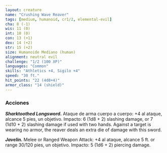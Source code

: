 ```yaml
---
layout: creature
name: "Crushing Wave Reaver"
tags: [medium, humanoid, cr1/2, elemental-evil]
cha: 8 (-1)
wis: 11 (0)
int: 10 (0)
con: 13 (+1)
dex: 14 (+2)
str: 15 (+2)
size: Humanoide Mediano (human)
alignment: neutral evil
challenge: "1/2 (100 XP)"
languages: "Common"
skills: "Athletics +4, Sigilo +4"
speed: "30 ft."
hit_points: "22 (4d8+4)"
armor_class: "14 (shield)"
---
```


### Acciones

***Sharktoothed Longsword.*** Ataque de arma cuerpo a cuerpo: +4 al ataque, alcance 5 pies, un objetivo. Impacto: 6 (1d8 + 2) slashing damage, or 7 (1d10 + 2) slashing damage if used with two hands. Against a target is wearing no armor, the reaver deals an extra die of damage with this sword.

***Javelin.*** Melee or Ranged Weapon Attack: +4 al ataque, alcance 5 ft. or range 30/120 pies, un objetivo. Impacto: 5 (1d6 + 2) piercing damage.